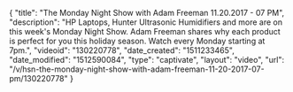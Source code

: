 {
    "title": "The Monday Night Show with Adam Freeman 11.20.2017 - 07 PM",
    "description": "HP Laptops, Hunter Ultrasonic Humidifiers and more are on this week's Monday Night Show. Adam Freeman shares why each product is perfect for you this holiday season. Watch every Monday starting at 7pm.",
    "videoid": "130220778",
    "date_created": "1511233465",
    "date_modified": "1512590084",
    "type": "captivate",
    "layout": "video",
    "url": "\/v\/hsn-the-monday-night-show-with-adam-freeman-11-20-2017-07-pm\/130220778"
}
